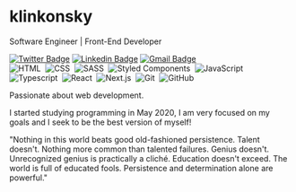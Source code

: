 # klinkonsky
Software Engineer | Front-End Developer

[![Twitter Badge](https://img.shields.io/badge/-@klinkonskydev-a04341?style=flat-square&labelColor=a04341&logo=instagram&logoColor=white&link=https://www.instagram.com/klinkonsky.dev/)](https://www.instagram.com/klinkonsky.dev/)
[![Linkedin Badge](https://img.shields.io/badge/-klinkonskydev-a04341?style=flat-square&logo=Linkedin&logoColor=white&link=https://www.linkedin.com/in/klinkonsky/)](https://www.linkedin.com/in/klinkonsky/) 
[![Gmail Badge](https://img.shields.io/badge/-klinkonskydev@gmail.com-a04341?style=flat-square&logo=Gmail&logoColor=white&link=mailto:klinkonskydev@gmail.com)](mailto:klinkonskydev@gmail.com)
<br />
![HTML](https://img.shields.io/badge/-HTML-a04341?style=flat-square&logo=HTML5)&nbsp;
![CSS](https://img.shields.io/badge/-CSS-a04341?style=flat-square&logo=CSS3&logoColor=1572B6)&nbsp;
![SASS](https://img.shields.io/badge/-SASS-a04341?style=flat-square&logo=SASS)&nbsp;
![Styled Components](https://img.shields.io/badge/-Styled%20Components-a04341?style=flat-square&logo=styledcomponents)&nbsp;
![JavaScript](https://img.shields.io/badge/-JavaScript-a04341?style=flat-square&logo=javascript)&nbsp;
<br />
![Typescript](https://img.shields.io/badge/-Typescript-a04341?style=flat-square&logo=typescript)&nbsp;
![React](https://img.shields.io/badge/-React-a04341?style=flat-square&logo=react)&nbsp;
![Next.js](https://img.shields.io/badge/-Next-a04341?style=flat-square&logo=next.js)&nbsp;
![Git](https://img.shields.io/badge/-Git-a04341?style=flat-square&logo=git)&nbsp;
![GitHub](https://img.shields.io/badge/-GitHub-a04341?style=flat-square&logo=github)&nbsp;

Passionate about web development.

I started studying programming in May 2020, I am very focused on my goals and I seek to be the best version of myself!

"Nothing in this world beats good old-fashioned persistence. Talent doesn't. Nothing more common than talented failures. Genius doesn't. Unrecognized genius is practically a cliché. Education doesn't exceed. The world is full of educated fools. Persistence and determination alone are powerful."
